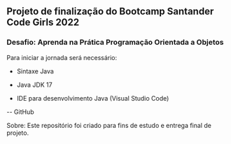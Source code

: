 ## Projeto de finalização do Bootcamp Santander Code Girls 2022
### Desafio: Aprenda na Prática Programação Orientada a Objetos

Para iniciar a jornada será necessário:

- Sintaxe Java

- Java JDK 17

- IDE para desenvolvimento Java (Visual Studio Code)

-- GitHub

Sobre:
Este repositório foi criado para fins de estudo e entrega final de projeto.